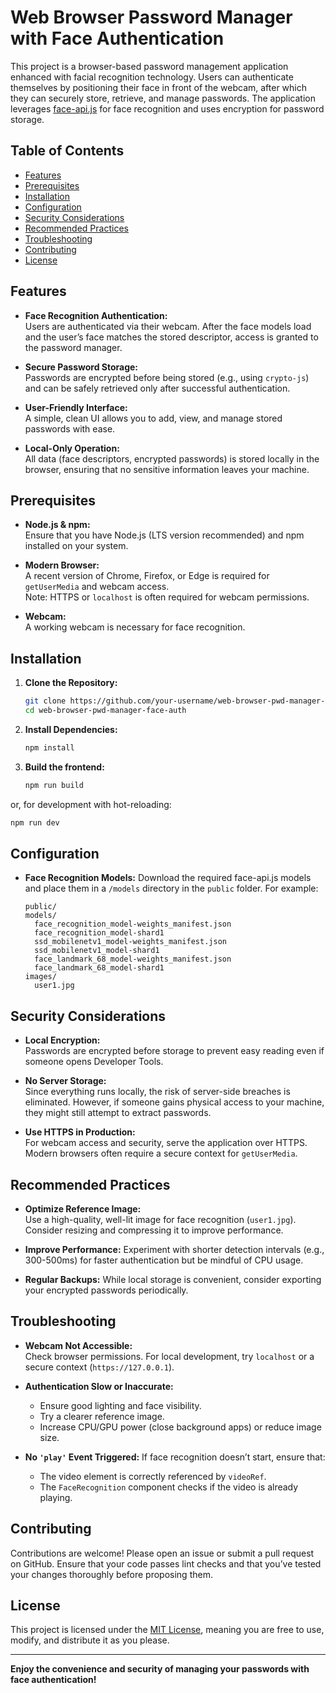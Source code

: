 # Web Browser Password Manager with Face Authentication

This project is a browser-based password management application enhanced with facial recognition technology. Users can authenticate themselves by positioning their face in front of the webcam, after which they can securely store, retrieve, and manage passwords. The application leverages [face-api.js](https://github.com/justadudewhohacks/face-api.js) for face recognition and uses encryption for password storage.

## Table of Contents

- [Features](#features)
- [Prerequisites](#prerequisites)
- [Installation](#installation)
- [Configuration](#configuration)
- [Security Considerations](#security-considerations)
- [Recommended Practices](#recommended-practices)
- [Troubleshooting](#troubleshooting)
- [Contributing](#contributing)
- [License](#license)

## Features

- **Face Recognition Authentication:**  
  Users are authenticated via their webcam. After the face models load and the user’s face matches the stored descriptor, access is granted to the password manager.
- **Secure Password Storage:**  
  Passwords are encrypted before being stored (e.g., using `crypto-js`) and can be safely retrieved only after successful authentication.

- **User-Friendly Interface:**  
  A simple, clean UI allows you to add, view, and manage stored passwords with ease.

- **Local-Only Operation:**  
  All data (face descriptors, encrypted passwords) is stored locally in the browser, ensuring that no sensitive information leaves your machine.

## Prerequisites

- **Node.js & npm:**  
  Ensure that you have Node.js (LTS version recommended) and npm installed on your system.

- **Modern Browser:**  
  A recent version of Chrome, Firefox, or Edge is required for `getUserMedia` and webcam access.  
  Note: HTTPS or `localhost` is often required for webcam permissions.

- **Webcam:**  
  A working webcam is necessary for face recognition.

## Installation

1. **Clone the Repository:**

   ```bash
   git clone https://github.com/your-username/web-browser-pwd-manager-face-auth.git
   cd web-browser-pwd-manager-face-auth
   ```

2. **Install Dependencies:**

   ```bash
   npm install
   ```

3. **Build the frontend:**

   ```bash
   npm run build
   ```

or, for development with hot-reloading:

```bash
npm run dev
```

## Configuration

- **Face Recognition Models:**
  Download the required face-api.js models and place them in a `/models` directory in the `public` folder. For example:
  ```arduino
  public/
  models/
    face_recognition_model-weights_manifest.json
    face_recognition_model-shard1
    ssd_mobilenetv1_model-weights_manifest.json
    ssd_mobilenetv1_model-shard1
    face_landmark_68_model-weights_manifest.json
    face_landmark_68_model-shard1
  images/
    user1.jpg
  ```

## Security Considerations

- **Local Encryption:**  
  Passwords are encrypted before storage to prevent easy reading even if someone opens Developer Tools.
- **No Server Storage:**  
  Since everything runs locally, the risk of server-side breaches is eliminated. However, if someone gains physical access to your machine, they might still attempt to extract passwords.

- **Use HTTPS in Production:**  
  For webcam access and security, serve the application over HTTPS. Modern browsers often require a secure context for `getUserMedia`.

## Recommended Practices

- **Optimize Reference Image:**  
  Use a high-quality, well-lit image for face recognition (`user1.jpg`). Consider resizing and compressing it to improve performance.

- **Improve Performance:**
  Experiment with shorter detection intervals (e.g., 300-500ms) for faster authentication but be mindful of CPU usage.

- **Regular Backups:**
  While local storage is convenient, consider exporting your encrypted passwords periodically.

## Troubleshooting

- **Webcam Not Accessible:**  
  Check browser permissions. For local development, try `localhost` or a secure context (`https://127.0.0.1`).

- **Authentication Slow or Inaccurate:**

  - Ensure good lighting and face visibility.
  - Try a clearer reference image.
  - Increase CPU/GPU power (close background apps) or reduce image size.

- **No `'play'` Event Triggered:**
  If face recognition doesn’t start, ensure that:
  - The video element is correctly referenced by `videoRef`.
  - The `FaceRecognition` component checks if the video is already playing.

## Contributing

Contributions are welcome! Please open an issue or submit a pull request on GitHub. Ensure that your code passes lint checks and that you’ve tested your changes thoroughly before proposing them.

## License

This project is licensed under the [MIT License](LICENSE), meaning you are free to use, modify, and distribute it as you please.

---

**Enjoy the convenience and security of managing your passwords with face authentication!**
